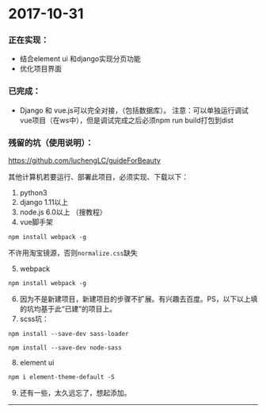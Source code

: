 # 2017-10-31 
### 正在实现：
- 结合element ui 和django实现分页功能
- 优化项目界面

### 已完成：
- Django 和 vue.js可以完全对接，（包括数据库）。
   注意：可以单独运行调试vue项目（在ws中），但是调试完成之后必须npm run build打包到dist

### 残留的坑（使用说明）：
https://github.com/luchengLC/guideForBeauty

其他计算机若要运行、部署此项目，必须实现、下载以下：

1. python3
2. django 1.11以上
3. node.js 6.0以上  （搜教程）
4. vue脚手架
```
npm install webpack -g
```
不许用淘宝镜源，否则`normalize.css`缺失

5. webpack
```
npm install webpack -g
```

6. 因为不是新建项目，新建项目的步骤不扩展。有兴趣去百度。PS，以下以上填的坑均基于此“已建”的项目上。
7. scss坑：
```
npm install --save-dev sass-loader
```
```
npm install --save-dev node-sass
```

8. element ui
```
npm i element-theme-default -S
```

9. 还有一些，太久远忘了，想起添加。

---
